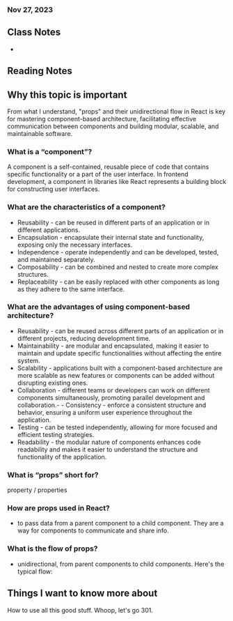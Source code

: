 ### Nov 27, 2023

## Class Notes

-

## Reading Notes

## Why this topic is important
From what I understand, "props" and their unidirectional flow in React is key for mastering component-based architecture, facilitating effective communication between components and building modular, scalable, and maintainable software.

### What is a “component”?

A component is a self-contained, reusable piece of code that contains specific functionality or a part of the user interface. In frontend development, a component in libraries like React represents a building block for constructing user interfaces.

### What are the characteristics of a component?
- Reusability - can be reused in different parts of an application or in different applications.
- Encapsulation - encapsulate their internal state and functionality, exposing only the necessary interfaces.
- Independence - operate independently and can be developed, tested, and maintained separately.
- Composability - can be combined and nested to create more complex structures.
- Replaceability - can be easily replaced with other components as long as they adhere to the same interface.

### What are the advantages of using component-based architecture?
- Reusability - can be reused across different parts of an application or in different projects, reducing development time.
- Maintainability - are modular and encapsulated, making it easier to maintain and update specific functionalities without affecting the entire system.
- Scalability - applications built with a component-based architecture are more scalable as new features or components can be added without disrupting existing ones.
- Collaboration - different teams or developers can work on different components simultaneously, promoting parallel development and collaboration.- - Consistency - enforce a consistent structure and behavior, ensuring a uniform user experience throughout the application.
- Testing - can be tested independently, allowing for more focused and efficient testing strategies.
- Readability - the modular nature of components enhances code readability and makes it easier to understand the structure and functionality of the application.


### What is “props” short for?
property / properties

### How are props used in React?
- to pass data from a parent component to a child component. They are a way for components to communicate and share info.

### What is the flow of props?
- unidirectional, from parent components to child components. Here's the typical flow:

## Things I want to know more about
How to use all this good stuff. Whoop, let's go 301.
